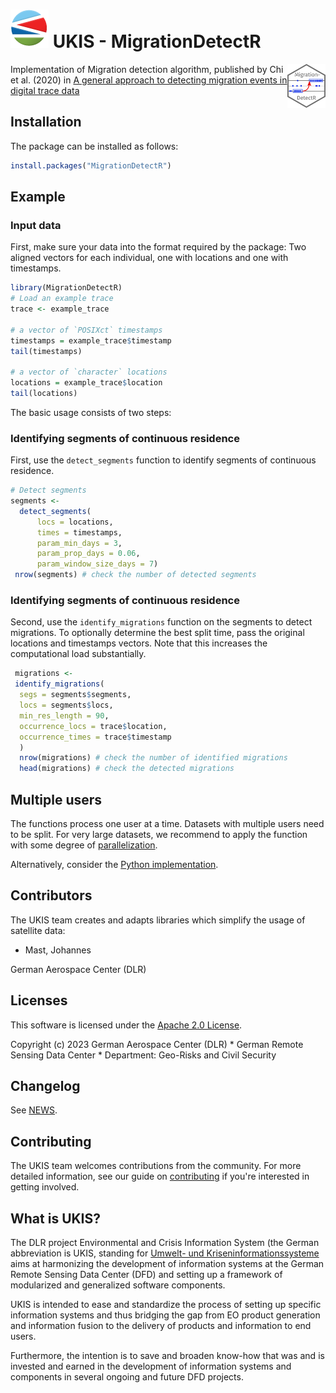 [![UKIS](man/figures/ukis-logo.png)](https://www.dlr.de/eoc/en/desktopdefault.aspx/tabid-5413/10560_read-21914/)
UKIS - MigrationDetectR 
==============

 <img src="man/figures/logo.png" align="right" height="70" />
<!-- badges: start -->
<!-- [![Lifecycle: experimental](https://img.shields.io/badge/lifecycle-experimental-orange.svg)](https://lifecycle.r-lib.org/articles/stages.html#experimental) -->
<!-- [![CRAN status](https://www.r-pkg.org/badges/version/MigrationDetectR)](https://CRAN.R-project.org/package=MigrationDetectR) -->
<!-- badges: end -->

Implementation of Migration detection algorithm, published by Chi et al. (2020) in [A general approach to detecting migration events in digital trace data](https://doi.org/10.1371/journal.pone.0239408)

## Installation

The package can be installed as follows:

``` r
install.packages("MigrationDetectR")
```

## Example


### Input data

First, make sure your data into the format required by the package: Two aligned vectors for each individual, one with locations and one with timestamps.


``` r
library(MigrationDetectR)
# Load an example trace
trace <- example_trace

# a vector of `POSIXct` timestamps
timestamps = example_trace$timestamp
tail(timestamps)

# a vector of `character` locations
locations = example_trace$location
tail(locations)
```

The basic usage consists of two steps:

### Identifying segments of continuous residence

First, use the `detect_segments` function to identify segments of continuous residence.

``` r
# Detect segments
segments <-
  detect_segments(
      locs = locations,
      times = timestamps,
      param_min_days = 3,
      param_prop_days = 0.06,
      param_window_size_days = 7)
 nrow(segments) # check the number of detected segments

```

### Identifying segments of continuous residence

Second, use the `identify_migrations` function on the segments to detect migrations.
To optionally determine the best split time, pass the original locations and timestamps vectors. Note that this increases the computational load substantially.

``` r
 migrations <-
 identify_migrations(
  segs = segments$segments,
  locs = segments$locs,
  min_res_length = 90,
  occurrence_locs = trace$location,
  occurrence_times = trace$timestamp
  )
  nrow(migrations) # check the number of identified migrations
  head(migrations) # check the detected migrations
```

## Multiple users

The functions process one user at a time. Datasets with multiple users need to be split.
For very large datasets, we recommend to apply the function with some degree of [parallelization](https://bookdown.org/rdpeng/rprogdatascience/parallel-computation.html).

Alternatively, consider the [Python implementation](https://github.com/g-chi/migration_detector).



## Contributors
The UKIS team creates and adapts libraries which simplify the usage of satellite data:

* Mast, Johannes

German Aerospace Center (DLR)

## Licenses
This software is licensed under the [Apache 2.0 License](https://github.com/dlr-eoc/ukis-migrationdetectr/blob/master/LICENSE.txt).

Copyright (c) 2023 German Aerospace Center (DLR) * German Remote Sensing Data Center * Department: Geo-Risks and Civil Security

## Changelog
See [NEWS](https://github.com/dlr-eoc/ukis-migrationdetectr/blob/master/NEWS.md).

## Contributing
The UKIS team welcomes contributions from the community.
For more detailed information, see our guide on [contributing](https://github.com/dlr-eoc/ukis-pysat/blob/master/CONTRIBUTING.md) if you're interested in getting involved.

## What is UKIS?
The DLR project Environmental and Crisis Information System (the German abbreviation is UKIS, standing for [Umwelt- und Kriseninformationssysteme](https://www.dlr.de/eoc/en/desktopdefault.aspx/tabid-5413/10560_read-21914/) aims at harmonizing the development of information systems at the German Remote Sensing Data Center (DFD) and setting up a framework of modularized and generalized software components.

UKIS is intended to ease and standardize the process of setting up specific information systems and thus bridging the gap from EO product generation and information fusion to the delivery of products and information to end users.

Furthermore, the intention is to save and broaden know-how that was and is invested and earned in the development of information systems and components in several ongoing and future DFD projects.
